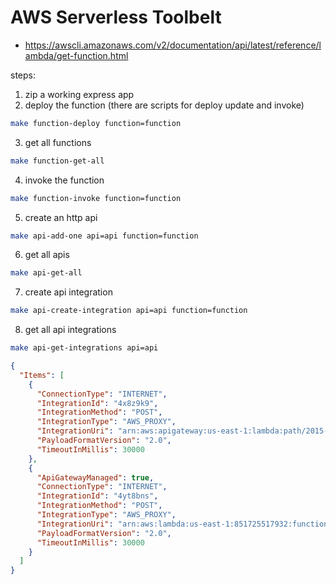 # AWS Serverless Toolbelt

- https://awscli.amazonaws.com/v2/documentation/api/latest/reference/lambda/get-function.html

steps:

1. zip a working express app
2. deploy the function (there are scripts for deploy update and invoke)

```sh
make function-deploy function=function
```

3. get all functions

```sh
make function-get-all
```

4. invoke the function

```sh
make function-invoke function=function
```

5. create an http api

```sh
make api-add-one api=api function=function
```

6. get all apis

```sh
make api-get-all
```

7. create api integration

```sh
make api-create-integration api=api function=function
```

8. get all api integrations

```sh
make api-get-integrations api=api
```

```json
{
  "Items": [
    {
      "ConnectionType": "INTERNET",
      "IntegrationId": "4x8z9k9",
      "IntegrationMethod": "POST",
      "IntegrationType": "AWS_PROXY",
      "IntegrationUri": "arn:aws:apigateway:us-east-1:lambda:path/2015-03-31/functions/arn:aws:lambda:us-east-1:851725517932:function:function/invocations",
      "PayloadFormatVersion": "2.0",
      "TimeoutInMillis": 30000
    },
    {
      "ApiGatewayManaged": true,
      "ConnectionType": "INTERNET",
      "IntegrationId": "4yt8bns",
      "IntegrationMethod": "POST",
      "IntegrationType": "AWS_PROXY",
      "IntegrationUri": "arn:aws:lambda:us-east-1:851725517932:function:function",
      "PayloadFormatVersion": "2.0",
      "TimeoutInMillis": 30000
    }
  ]
}
```
